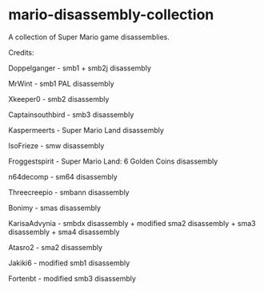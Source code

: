 # mario-disassembly-collection
A collection of Super Mario game disassemblies.

Credits:

Doppelganger - smb1 + smb2j disassembly

MrWint - smb1 PAL disassembly

Xkeeper0 - smb2 disassembly

Captainsouthbird - smb3 disassembly

Kaspermeerts - Super Mario Land disassembly

IsoFrieze - smw disassembly

Froggestspirit - Super Mario Land: 6 Golden Coins disassembly

n64decomp - sm64 disassembly

Threecreepio - smbann disassembly

Bonimy - smas disassembly

KarisaAdvynia - smbdx disassembly + modified sma2 disassembly + sma3 disassembly + sma4 disassembly

Atasro2 - sma2 disassembly

Jakiki6 - modified smb1 disassembly

Fortenbt - modified smb3 disassembly
